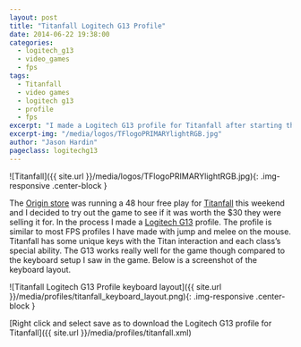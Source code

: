 ```yaml
---
layout: post
title: "Titanfall Logitech G13 Profile"
date: 2014-06-22 19:38:00
categories:
  - logitech_g13
  - video_games
  - fps
tags:
  - Titanfall
  - video games
  - logitech g13
  - profile
  - fps
excerpt: "I made a Logitech G13 profile for Titanfall after starting the 48 trial and not liking the default profile"
excerpt-img: "/media/logos/TFlogoPRIMARYlightRGB.jpg"
author: "Jason Hardin"
pageclass: logitechg13
---
```

![Titanfall]({{ site.url }}/media/logos/TFlogoPRIMARYlightRGB.jpg){: .img-responsive .center-block }

The [Origin store](https://www.origin.com/en-us/store/) was running a 48 hour free play for [Titanfall](http://www.titanfall.com/) this weekend and I decided to try out the game to see if it was worth the $30 they were selling it for. In the process I made a [Logitech G13](http://gaming.logitech.com/en-us/product/g13-advanced-gameboard) profile. The profile is similar to most FPS profiles I have made with jump and melee on the mouse. Titanfall has some unique keys with the Titan interaction and each class’s special ability. The G13 works really well for the game though compared to the keyboard setup I saw in the game.  Below is a screenshot of the keyboard layout.

![Titanfall Logitech G13 Profile keyboard layout]({{ site.url }}/media/profiles/titanfall_keyboard_layout.png){: .img-responsive .center-block }

[Right click and select save as to download the Logitech G13 profile for Titanfall]({{ site.url }}/media/profiles/titanfall.xml)
